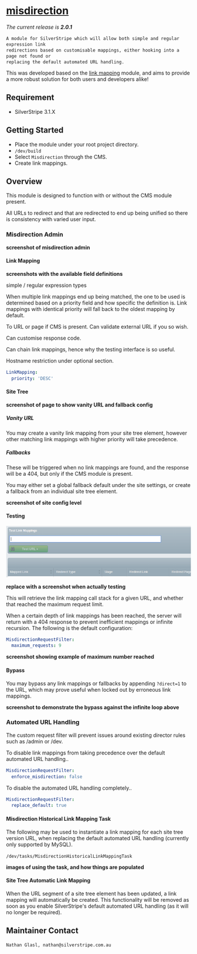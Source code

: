 # [misdirection](https://packagist.org/packages/nglasl/silverstripe-misdirection)

_The current release is **2.0.1**_

	A module for SilverStripe which will allow both simple and regular expression link
	redirections based on customisable mappings, either hooking into a page not found or
	replacing the default automated URL handling.

This was developed based on the [link mapping](https://github.com/silverstripe-australia/silverstripe-linkmapping) module, and aims to provide a more robust solution for both users and developers alike!

## Requirement

* SilverStripe 3.1.X

## Getting Started

* Place the module under your root project directory.
* `/dev/build`
* Select `Misdirection` through the CMS.
* Create link mappings.

## Overview

This module is designed to function with or without the CMS module present.

All URLs to redirect and that are redirected to end up being unified so there is consistency with varied user input.

### Misdirection Admin

**screenshot of misdirection admin**

#### Link Mapping

**screenshots with the available field definitions**

simple / regular expression types

When multiple link mappings end up being matched, the one to be used is determined based on a priority field and how specific the definition is. Link mappings with identical priority will fall back to the oldest mapping by default.

To URL or page if CMS is present. Can validate external URL if you so wish.

Can customise response code.

Can chain link mappings, hence why the testing interface is so useful.

Hostname restriction under optional section.

```yaml
LinkMapping:
  priority: 'DESC'
```

#### Site Tree

**screenshot of page to show vanity URL and fallback config**

##### Vanity URL

You may create a vanity link mapping from your site tree element, however other matching link mappings with higher priority will take precedence.

##### Fallbacks

These will be triggered when no link mappings are found, and the response will be a 404, but only if the CMS module is present.

You may either set a global fallback default under the site settings, or create a fallback from an individual site tree element.

**screenshot of site config level**

#### Testing

![test](images/misdirection-testing.png)

**replace with a screenshot when actually testing**

This will retrieve the link mapping call stack for a given URL, and whether that reached the maximum request limit.

When a certain depth of link mappings has been reached, the server will return with a 404 response to prevent inefficient mappings or infinite recursion. The following is the default configuration:

```yaml
MisdirectionRequestFilter:
  maximum_requests: 9
```

**screenshot showing example of maximum number reached**

#### Bypass

You may bypass any link mappings or fallbacks by appending `?direct=1` to the URL, which may prove useful when locked out by erroneous link mappings.

**screenshot to demonstrate the bypass against the infinite loop above**

### Automated URL Handling

The custom request filter will prevent issues around existing director rules such as /admin or /dev.

To disable link mappings from taking precedence over the default automated URL handling..

```yaml
MisdirectionRequestFilter:
  enforce_misdirection: false
```

To disable the automated URL handling completely..

```yaml
MisdirectionRequestFilter:
  replace_default: true
```

#### Misdirection Historical Link Mapping Task

The following may be used to instantiate a link mapping for each site tree version URL, when replacing the default automated URL handling (currently only supported by MySQL).

`/dev/tasks/MisdirectionHistoricalLinkMappingTask`

**images of using the task, and how things are populated**

#### Site Tree Automatic Link Mapping

When the URL segment of a site tree element has been updated, a link mapping will automatically be created. This functionality will be removed as soon as you enable SilverStripe's default automated URL handling (as it will no longer be required).

## Maintainer Contact

	Nathan Glasl, nathan@silverstripe.com.au
